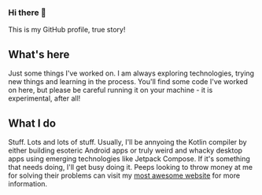 ### Hi there 👋
This is my GitHub profile, true story!

## What's here
Just some things I've worked on.  I am always exploring technologies, trying new things and learning in the process.  You'll find some code I've worked on here, but please be careful running it on your machine - it is experimental, after all!

## What I do
Stuff. Lots and lots of stuff.  Usually, I'll be annyoing the Kotlin compiler by either building esoteric Android apps or truly weird and whacky desktop apps using emerging technologies like Jetpack Compose.  If it's something that needs doing, I'll get busy doing it.  Peeps looking to throw money at me for solving their problems can visit my [most awesome website](https://www.nofuss.co.za/) for more information.
